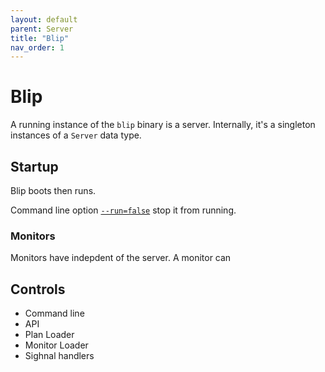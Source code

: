 ```yaml
---
layout: default
parent: Server
title: "Blip"
nav_order: 1
---
```


# Blip

A running instance of the `blip` binary is a server.
Internally, it's a singleton instances of a `Server` data type.

## Startup

Blip boots then runs.

Command line option [`--run=false`](../config/blip.html#--run) stop it from running.

### Monitors

Monitors have indepdent of the server.
A monitor can

## Controls

* Command line
* API
* Plan Loader
* Monitor Loader
* Sighnal handlers
